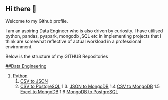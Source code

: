 ## Hi there 👋
Welcome to my Github profile.

I am an aspiring Data Engineer who is also driven by curiosity. I have utilised  python, pandas, pyspark, mongodb ,SQL etc in implementing projects that I think are somewhat reflective of actual workload in a professional environment.

Below is the structure of my GITHUB Repositories 

[##Data Engineering](https://github.com/PrathameshTanavade/Data-Engineering)

1. [Python](https://github.com/PrathameshTanavade/Data-Engineering/tree/main/python)
   1. [CSV to JSON](https://github.com/PrathameshTanavade/Data-Engineering/tree/main/python/csv-json)
   2. [CSV to PostgreSQL](https://github.com/PrathameshTanavade/Data-Engineering/tree/main/python/csv%20to%20postgrel)
    1.3. [JSON to MongoDB](https://github.com/PrathameshTanavade/Data-Engineering/tree/main/python/json%20to%20mongodb)
        1.4 [CSV to MongoDB](https://github.com/PrathameshTanavade/Data-Engineering/tree/main/python/csv-mongodb)
        1.5 [Excel to MongoDB](https://github.com/PrathameshTanavade/Data-Engineering/tree/main/python/excel-mongodb)
        1.6 [MongoDB to PostgreSQL](https://github.com/PrathameshTanavade/Data-Engineering/tree/main/python/mongodb-psql)
    
    





<!--
**PrathameshTanavade/PrathameshTanavade** is a ✨ _special_ ✨ repository because its `README.md` (this file) appears on your GitHub profile.

Here are some ideas to get you started:

- 🔭 I’m currently working on ...
- 🌱 I’m currently learning ...
- 👯 I’m looking to collaborate on ...
- 🤔 I’m looking for help with ...
- 💬 Ask me about ...
- 📫 How to reach me: ...
- 😄 Pronouns: ...
- ⚡ Fun fact: ...
-->

